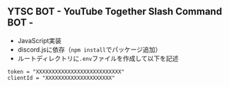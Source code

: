 ## YTSC BOT   - YouTube Together Slash Command BOT -

- JavaScript実装
- discord.jsに依存（`npm install`でパッケージ追加）
- ルートディレクトリに`.env`ファイルを作成して以下を記述

```
token = "XXXXXXXXXXXXXXXXXXXXXXXXXXX"
clientId = "XXXXXXXXXXXXXXXXXXXXX"
```

